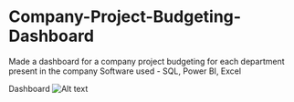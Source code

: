 # Company-Project-Budgeting-Dashboard

Made a dashboard for a company project budgeting for each department present in the company 
Software used - SQL, Power BI, Excel

Dashboard
![Alt text](Company-Project-Budgeting-Dashboard/dashboard.png)
